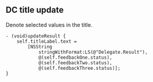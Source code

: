 ## DC title update

Denote selected values in the title.

```objc
- (void)updateResult {
    self.titleLabel.text =
        [NSString
            stringWithFormat:LS(@"Delegate.Result"),
            @(self.feedbackOne.status),
            @(self.feedbackTwo.status),
            @(self.feedbackThree.status)];
}
```

